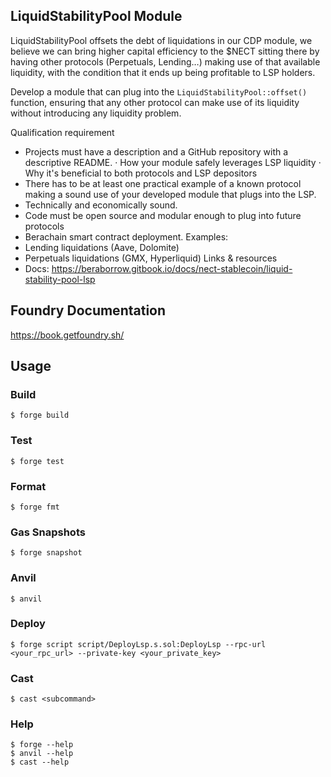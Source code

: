 ## LiquidStabilityPool Module
LiquidStabilityPool offsets the debt of liquidations in our CDP module, we believe we can bring higher capital efficiency to the $NECT sitting there by having other protocols (Perpetuals, Lending…) making use of that available liquidity, with the condition that it ends up being profitable to LSP holders.

Develop a module that can plug into the `LiquidStabilityPool::offset()` function, ensuring that any other protocol can make use of its liquidity without introducing any liquidity problem.

Qualification requirement
- Projects must have a description and a GitHub repository with a descriptive README.
    · How your module safely leverages LSP liquidity
    · Why it's beneficial to both protocols and LSP depositors
- There has to be at least one practical example of a known protocol making a sound use of your developed module that plugs into the LSP.
- Technically and economically sound.
- Code must be open source and modular enough to plug into future protocols
- Berachain smart contract deployment.
Examples:
- Lending liquidations (Aave, Dolomite)
- Perpetuals liquidations (GMX, Hyperliquid)
Links & resources
- Docs: https://beraborrow.gitbook.io/docs/nect-stablecoin/liquid-stability-pool-lsp

## Foundry Documentation

https://book.getfoundry.sh/

## Usage

### Build

```shell
$ forge build
```

### Test

```shell
$ forge test
```

### Format

```shell
$ forge fmt
```

### Gas Snapshots

```shell
$ forge snapshot
```

### Anvil

```shell
$ anvil
```

### Deploy

```shell
$ forge script script/DeployLsp.s.sol:DeployLsp --rpc-url <your_rpc_url> --private-key <your_private_key>
```

### Cast

```shell
$ cast <subcommand>
```

### Help

```shell
$ forge --help
$ anvil --help
$ cast --help
```
